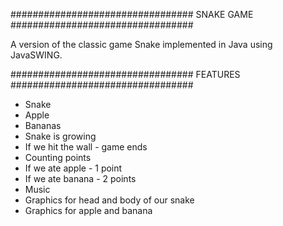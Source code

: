 ################################# SNAKE GAME ################################# 

A version of the classic game Snake implemented in Java using JavaSWING.


################################# FEATURES ################################# 
- Snake
- Apple
- Bananas
- Snake is growing 
- If we hit the wall - game ends
- Counting points
- If we ate apple - 1 point
- If we ate banana - 2 points
- Music
- Graphics for head and body of our snake
- Graphics for apple and banana


